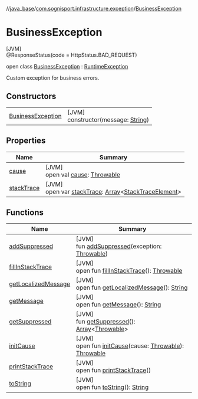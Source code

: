//[java_base](../../../index.md)/[com.sognisport.infrastructure.exception](../index.md)/[BusinessException](index.md)

# BusinessException

[JVM]\
@ResponseStatus(code = HttpStatus.BAD_REQUEST)

open class [BusinessException](index.md) : [RuntimeException](https://docs.oracle.com/javase/8/docs/api/java/lang/RuntimeException.html)

Custom exception for business errors.

## Constructors

| | |
|---|---|
| [BusinessException](-business-exception.md) | [JVM]<br>constructor(message: [String](https://docs.oracle.com/javase/8/docs/api/java/lang/String.html)) |

## Properties

| Name | Summary |
|---|---|
| [cause](../-resource-not-found-exception/index.md#-1023347080%2FProperties%2F57259888) | [JVM]<br>open val [cause](../-resource-not-found-exception/index.md#-1023347080%2FProperties%2F57259888): [Throwable](https://docs.oracle.com/javase/8/docs/api/java/lang/Throwable.html) |
| [stackTrace](../-resource-not-found-exception/index.md#1573944892%2FProperties%2F57259888) | [JVM]<br>open var [stackTrace](../-resource-not-found-exception/index.md#1573944892%2FProperties%2F57259888): [Array](https://kotlinlang.org/api/latest/jvm/stdlib/kotlin/-array/index.html)&lt;[StackTraceElement](https://docs.oracle.com/javase/8/docs/api/java/lang/StackTraceElement.html)&gt; |

## Functions

| Name | Summary |
|---|---|
| [addSuppressed](../-resource-not-found-exception/index.md#-1898257014%2FFunctions%2F57259888) | [JVM]<br>fun [addSuppressed](../-resource-not-found-exception/index.md#-1898257014%2FFunctions%2F57259888)(exception: [Throwable](https://docs.oracle.com/javase/8/docs/api/java/lang/Throwable.html)) |
| [fillInStackTrace](../-resource-not-found-exception/index.md#-1207709164%2FFunctions%2F57259888) | [JVM]<br>open fun [fillInStackTrace](../-resource-not-found-exception/index.md#-1207709164%2FFunctions%2F57259888)(): [Throwable](https://docs.oracle.com/javase/8/docs/api/java/lang/Throwable.html) |
| [getLocalizedMessage](../-resource-not-found-exception/index.md#-2138642817%2FFunctions%2F57259888) | [JVM]<br>open fun [getLocalizedMessage](../-resource-not-found-exception/index.md#-2138642817%2FFunctions%2F57259888)(): [String](https://docs.oracle.com/javase/8/docs/api/java/lang/String.html) |
| [getMessage](../-resource-not-found-exception/index.md#1068546184%2FFunctions%2F57259888) | [JVM]<br>open fun [getMessage](../-resource-not-found-exception/index.md#1068546184%2FFunctions%2F57259888)(): [String](https://docs.oracle.com/javase/8/docs/api/java/lang/String.html) |
| [getSuppressed](../-resource-not-found-exception/index.md#1678506999%2FFunctions%2F57259888) | [JVM]<br>fun [getSuppressed](../-resource-not-found-exception/index.md#1678506999%2FFunctions%2F57259888)(): [Array](https://kotlinlang.org/api/latest/jvm/stdlib/kotlin/-array/index.html)&lt;[Throwable](https://docs.oracle.com/javase/8/docs/api/java/lang/Throwable.html)&gt; |
| [initCause](../-resource-not-found-exception/index.md#-104903378%2FFunctions%2F57259888) | [JVM]<br>open fun [initCause](../-resource-not-found-exception/index.md#-104903378%2FFunctions%2F57259888)(cause: [Throwable](https://docs.oracle.com/javase/8/docs/api/java/lang/Throwable.html)): [Throwable](https://docs.oracle.com/javase/8/docs/api/java/lang/Throwable.html) |
| [printStackTrace](../-resource-not-found-exception/index.md#-1357294889%2FFunctions%2F57259888) | [JVM]<br>open fun [printStackTrace](../-resource-not-found-exception/index.md#-1357294889%2FFunctions%2F57259888)() |
| [toString](../-resource-not-found-exception/index.md#1869833549%2FFunctions%2F57259888) | [JVM]<br>open fun [toString](../-resource-not-found-exception/index.md#1869833549%2FFunctions%2F57259888)(): [String](https://docs.oracle.com/javase/8/docs/api/java/lang/String.html) |
